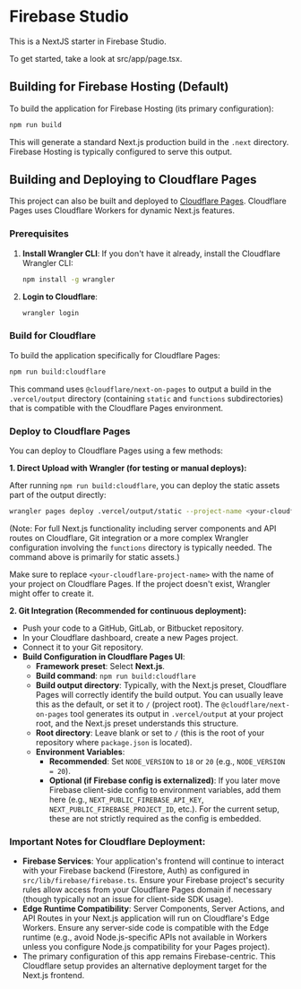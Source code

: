 
# Firebase Studio

This is a NextJS starter in Firebase Studio.

To get started, take a look at src/app/page.tsx.

## Building for Firebase Hosting (Default)

To build the application for Firebase Hosting (its primary configuration):

```bash
npm run build
```

This will generate a standard Next.js production build in the `.next` directory. Firebase Hosting is typically configured to serve this output.

## Building and Deploying to Cloudflare Pages

This project can also be built and deployed to [Cloudflare Pages](https://pages.cloudflare.com/). Cloudflare Pages uses Cloudflare Workers for dynamic Next.js features.

### Prerequisites

1.  **Install Wrangler CLI**:
    If you don't have it already, install the Cloudflare Wrangler CLI:
    ```bash
    npm install -g wrangler
    ```

2.  **Login to Cloudflare**:
    ```bash
    wrangler login
    ```

### Build for Cloudflare

To build the application specifically for Cloudflare Pages:

```bash
npm run build:cloudflare
```

This command uses `@cloudflare/next-on-pages` to output a build in the `.vercel/output` directory (containing `static` and `functions` subdirectories) that is compatible with the Cloudflare Pages environment.

### Deploy to Cloudflare Pages

You can deploy to Cloudflare Pages using a few methods:

**1. Direct Upload with Wrangler (for testing or manual deploys):**

After running `npm run build:cloudflare`, you can deploy the static assets part of the output directly:

```bash
wrangler pages deploy .vercel/output/static --project-name <your-cloudflare-project-name>
```
(Note: For full Next.js functionality including server components and API routes on Cloudflare, Git integration or a more complex Wrangler configuration involving the `functions` directory is typically needed. The command above is primarily for static assets.)

Make sure to replace `<your-cloudflare-project-name>` with the name of your project on Cloudflare Pages. If the project doesn't exist, Wrangler might offer to create it.

**2. Git Integration (Recommended for continuous deployment):**

*   Push your code to a GitHub, GitLab, or Bitbucket repository.
*   In your Cloudflare dashboard, create a new Pages project.
*   Connect it to your Git repository.
*   **Build Configuration in Cloudflare Pages UI**:
    *   **Framework preset**: Select **Next.js**.
    *   **Build command**: `npm run build:cloudflare`
    *   **Build output directory**: Typically, with the Next.js preset, Cloudflare Pages will correctly identify the build output. You can usually leave this as the default, or set it to `/` (project root). The `@cloudflare/next-on-pages` tool generates its output in `.vercel/output` at your project root, and the Next.js preset understands this structure.
    *   **Root directory**: Leave blank or set to `/` (this is the root of your repository where `package.json` is located).
    *   **Environment Variables**:
        *   **Recommended**: Set `NODE_VERSION` to `18` or `20` (e.g., `NODE_VERSION = 20`).
        *   **Optional (if Firebase config is externalized)**: If you later move Firebase client-side config to environment variables, add them here (e.g., `NEXT_PUBLIC_FIREBASE_API_KEY`, `NEXT_PUBLIC_FIREBASE_PROJECT_ID`, etc.). For the current setup, these are not strictly required as the config is embedded.

### Important Notes for Cloudflare Deployment:

*   **Firebase Services**: Your application's frontend will continue to interact with your Firebase backend (Firestore, Auth) as configured in `src/lib/firebase/firebase.ts`. Ensure your Firebase project's security rules allow access from your Cloudflare Pages domain if necessary (though typically not an issue for client-side SDK usage).
*   **Edge Runtime Compatibility**: Server Components, Server Actions, and API Routes in your Next.js application will run on Cloudflare's Edge Workers. Ensure any server-side code is compatible with the Edge runtime (e.g., avoid Node.js-specific APIs not available in Workers unless you configure Node.js compatibility for your Pages project).
*   The primary configuration of this app remains Firebase-centric. This Cloudflare setup provides an alternative deployment target for the Next.js frontend.
```